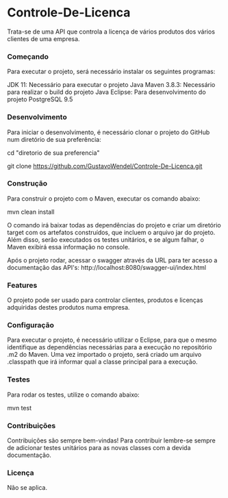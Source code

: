 # Controle-De-Licenca

Trata-se de uma API que controla a licença de vários produtos dos vários clientes de uma empresa.

### Começando

Para executar o projeto, será necessário instalar os seguintes programas:

JDK 11: Necessário para executar o projeto Java
Maven 3.8.3: Necessário para realizar o build do projeto Java
Eclipse: Para desenvolvimento do projeto
PostgreSQL 9.5

### Desenvolvimento

Para iniciar o desenvolvimento, é necessário clonar o projeto do GitHub num diretório de sua preferência:

cd "diretorio de sua preferencia"

git clone https://github.com/GustavoWendel/Controle-De-Licenca.git

### Construção

Para construir o projeto com o Maven, executar os comando abaixo:

mvn clean install

O comando irá baixar todas as dependências do projeto e criar um diretório target com os artefatos construídos, que incluem o arquivo jar do projeto. Além disso, serão executados os testes unitários, e se algum falhar, o Maven exibirá essa informação no console.

Após o projeto rodar, acessar o swagger através da URL para ter acesso a documentação das API's: http://localhost:8080/swagger-ui/index.html

### Features

O projeto pode ser usado para controlar clientes, produtos e licenças adquiridas destes produtos numa empresa.

### Configuração

Para executar o projeto, é necessário utilizar o Eclipse, para que o mesmo identifique as dependências necessárias para a execução no repositório .m2 do Maven. Uma vez importado o projeto, será criado um arquivo .classpath que irá informar qual a classe principal para a execução.

### Testes
Para rodar os testes, utilize o comando abaixo:

mvn test

### Contribuições

Contribuições são sempre bem-vindas! Para contribuir lembre-se sempre de adicionar testes unitários para as novas classes com a devida documentação.

### Licença

Não se aplica.
